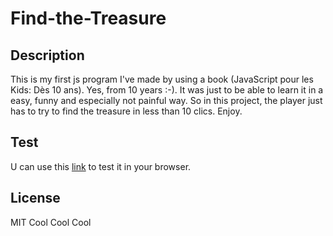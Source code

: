 # Find-the-Treasure

## Description
This is my first js program I've made by using a book (JavaScript pour les Kids: Dès 10 ans). Yes, from 10 years :-). It was just to be able to learn it in a easy, funny and especially not painful way. So in this project, the player just has to try to find the treasure in less than 10 clics. Enjoy.

## Test
U can use this [link](https://codepen.io/junior-lukusa/pen/PvYOrW) to test it in your browser.
## License
MIT
Cool Cool Cool
